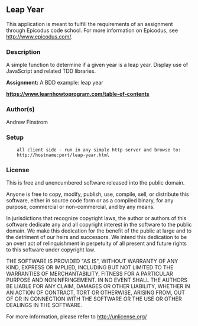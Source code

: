 ## Leap Year ##

This application is meant to fulfill the requirements of an assignment through Epicodus code school. For more information on Epicodus, see <http://www.epicodus.com/>.

### Description ###

A simple function to determine if a given year is a leap year. Display use of JavaScript and related TDD libraries.

**Assignment:** A BDD example: leap year

**<https://www.learnhowtoprogram.com/table-of-contents>**

### Author(s) ###

Andrew Finstrom

### Setup ###
```
    all client side - run in any simple http server and browse to:
    http://hostname:port/leap-year.html
```

### License ###
This is free and unencumbered software released into the public domain.

Anyone is free to copy, modify, publish, use, compile, sell, or
distribute this software, either in source code form or as a compiled
binary, for any purpose, commercial or non-commercial, and by any
means.

In jurisdictions that recognize copyright laws, the author or authors
of this software dedicate any and all copyright interest in the
software to the public domain. We make this dedication for the benefit
of the public at large and to the detriment of our heirs and
successors. We intend this dedication to be an overt act of
relinquishment in perpetuity of all present and future rights to this
software under copyright law.

THE SOFTWARE IS PROVIDED "AS IS", WITHOUT WARRANTY OF ANY KIND,
EXPRESS OR IMPLIED, INCLUDING BUT NOT LIMITED TO THE WARRANTIES OF
MERCHANTABILITY, FITNESS FOR A PARTICULAR PURPOSE AND NONINFRINGEMENT.
IN NO EVENT SHALL THE AUTHORS BE LIABLE FOR ANY CLAIM, DAMAGES OR
OTHER LIABILITY, WHETHER IN AN ACTION OF CONTRACT, TORT OR OTHERWISE,
ARISING FROM, OUT OF OR IN CONNECTION WITH THE SOFTWARE OR THE USE OR
OTHER DEALINGS IN THE SOFTWARE.

For more information, please refer to <http://unlicense.org/>
